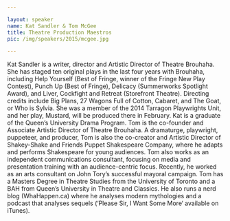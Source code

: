 ```yaml
---

layout: speaker
name: Kat Sandler & Tom McGee
title: Theatre Production Maestros
pic: /img/speakers/2015/mcgee.jpg

---
```


Kat Sandler is a writer, director and Artistic Director of Theatre Brouhaha.  She has staged ten original plays in the last four years with Brouhaha, including Help Yourself (Best of Fringe, winner of the Fringe New Play Contest), Punch Up (Best of Fringe), Delicacy (Summerworks Spotlight Award), and Liver, Cockfight and Retreat (Storefront Theatre). Directing credits include Big Plans, 27 Wagons Full of Cotton, Cabaret, and The Goat, or Who is Sylvia. She was a member of the 2014 Tarragon Playwrights Unit, and her play, Mustard, will be produced there in February. Kat is a graduate of the Queen’s University Drama Program. Tom is the co-founder and Associate Artistic Director of Theatre Brouhaha. A dramaturge, playwright, puppeteer, and producer, Tom is also the co-creator and Artistic Director of Shakey-Shake and Friends Puppet Shakespeare Company, where he adapts and performs Shakespeare for young audiences.  Tom also works as an independent communications consultant, focusing on media and presentation training with an audience-centric focus.  Recently, he worked as an arts consultant on John Tory’s successful mayoral campaign. Tom has a Masters Degree in Theatre Studies from the University of Toronto and a BAH from Queen’s University in Theatre and Classics. He also runs a nerd blog (WhaHappen.ca) where he analyses modern mythologies and a podcast that analyses sequels (‘Please Sir, I Want Some More‘ available on iTunes).
